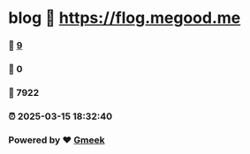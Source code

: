 # blog :link: https://flog.megood.me 
### :page_facing_up: [9](https://flog.megood.me/tag.html) 
### :speech_balloon: 0 
### :hibiscus: 7922 
### :alarm_clock: 2025-03-15 18:32:40 
### Powered by :heart: [Gmeek](https://github.com/Meekdai/Gmeek)
